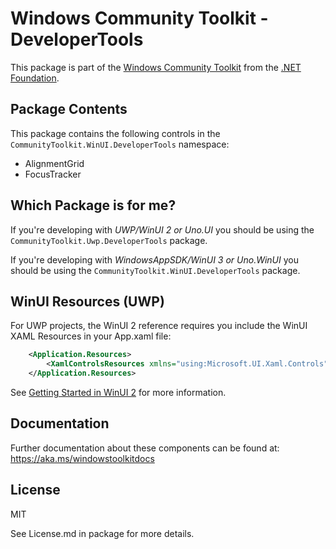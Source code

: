 
# Windows Community Toolkit - DeveloperTools

This package is part of the [Windows Community Toolkit](https://aka.ms/toolkit/windows) from the [.NET Foundation](https://dotnetfoundation.org).

## Package Contents

This package contains the following controls in the `CommunityToolkit.WinUI.DeveloperTools` namespace:

- AlignmentGrid
- FocusTracker

## Which Package is for me?

If you're developing with _UWP/WinUI 2 or Uno.UI_ you should be using the `CommunityToolkit.Uwp.DeveloperTools` package.

If you're developing with _WindowsAppSDK/WinUI 3 or Uno.WinUI_ you should be using the `CommunityToolkit.WinUI.DeveloperTools` package.

## WinUI Resources (UWP)

For UWP projects, the WinUI 2 reference requires you include the WinUI XAML Resources in your App.xaml file:

```xml
    <Application.Resources>
        <XamlControlsResources xmlns="using:Microsoft.UI.Xaml.Controls" />
    </Application.Resources>
```

See [Getting Started in WinUI 2](https://learn.microsoft.com/windows/apps/winui/winui2/getting-started) for more information.

## Documentation

Further documentation about these components can be found at: https://aka.ms/windowstoolkitdocs

## License

MIT

See License.md in package for more details.
